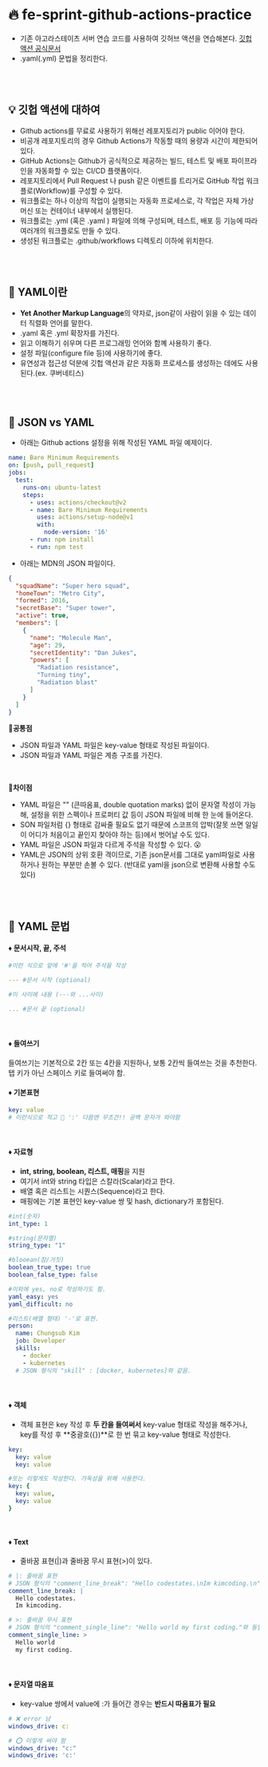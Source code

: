 # 🔥 fe-sprint-github-actions-practice
* 기존 아고라스테이츠 서버 연습 코드를 사용하여 깃허브 액션을 연습해본다.
[깃헙 액션 공식문서](https://docs.github.com/en/actions)
* .yaml(.yml) 문법을 정리한다.

<br/><br/>

## 💡 깃헙 액션에 대하여
* Github actions를 무료로 사용하기 위해선 레포지토리가 public 이어야 한다.
* 비공개 레포지토리의 경우 Github Actions가 작동할 때의 용량과 시간이 제한되어있다.
* GitHub Actions는 Github가 공식적으로 제공하는 빌드, 테스트 및 배포 파이프라인을 자동화할 수 있는 CI/CD 플랫폼이다.
* 레포지토리에서 Pull Request 나 push 같은 이벤트를 트리거로 GitHub 작업 워크플로(Workflow)를 구성할 수 있다.
* 워크플로는 하나 이상의 작업이 실행되는 자동화 프로세스로, 각 작업은 자체 가상 머신 또는 컨테이너 내부에서 실행된다.
* 워크플로는 .yml (혹은 .yaml ) 파일에 의해 구성되며, 테스트, 배포 등 기능에 따라 여러개의 워크플로도 만들 수 있다.
* 생성된 워크플로는 .github/workflows 디렉토리 이하에 위치한다.

<br/><br/>

## 🤔 YAML이란
* **Yet Another Markup Language**의 약자로, json같이 사람이 읽을 수 있는 데이터 직렬화 언어를 말한다.
*  .yaml 혹은 .yml 확장자를 가진다.
* 읽고 이해하기 쉬우며 다른 프로그래밍 언어와 함꼐 사용하기 좋다. 
* 설정 파일(configure file 등)에 사용하기에 좋다.
* 유연성과 접근성 덕분에 깃헙 액션과 같은 자동화 프로세스를 생성하는 데에도 사용된다.(ex. 쿠버네티스)

<br/><br/>

## 🥊 JSON vs YAML
* 아래는 Github actions 설정을 위해 작성된 YAML 파일 예제이다.
```yaml
name: Bare Minimum Requirements
on: [push, pull_request]
jobs:
  test:
    runs-on: ubuntu-latest
    steps:
      - uses: actions/checkout@v2
      - name: Bare Minimum Requirements
        uses: actions/setup-node@v1
        with:
          node-version: '16'
      - run: npm install
      - run: npm test
```
* 아래는 MDN의 JSON 파일이다.
```json
{
  "squadName": "Super hero squad",
  "homeTown": "Metro City",
  "formed": 2016,
  "secretBase": "Super tower",
  "active": true,
  "members": [
    {
      "name": "Molecule Man",
      "age": 29,
      "secretIdentity": "Dan Jukes",
      "powers": [
        "Radiation resistance",
        "Turning tiny",
        "Radiation blast"
      ]
    }
  ]
}
```
**💙공통점**
* JSON 파일과 YAML 파일은 key-value 형태로 작성된 파일이다.
* JSON 파일과 YAML 파일은 계층 구조를 가진다.

<br/>

**💎차이점**
* YAML 파일은 "" (큰따옴표, double quotation marks) 없이 문자열 작성이 가능해, 설정을 위한 스펙이나 프로퍼티 값 등이 JSON 파일에 비해 한 눈에 들어온다.
* SON 파일처럼 {} 형태로 감싸줄 필요도 없기 때문에 스코프의 압박(잘못 쓰면 일일이 어디가 처음이고 끝인지 찾아야 하는 등)에서 벗어날 수도 있다.
*  YAML 파일은 JSON 파일과 다르게 주석을 작성할 수 있다. 😮
* YAML은 JSON의 상위 호환 격이므로, 기존 json문서를 그대로 yaml파일로 사용하거나 원하는 부분만 손볼 수 있다. (반대로 yaml을 json으로 변환해 사용할 수도 있다)

<br/><br/>

## 🥊 YAML 문법

#### ♦️ 문서시작, 끝, 주석
```yaml
#이런 식으로 앞에 '#'을 적어 주석을 작성

--- #문서 시작 (optional)

#이 사이에 내용 (---와 ...사이)

... #문서 끝 (optional)
```
<br/>

#### ♦️ 들여쓰기
들여쓰기는 기본적으로 2칸 또는 4칸을 지원하나, 보통 2칸씩 들여쓰는 것을 추천한다. 탭 키가 아닌 스페이스 키로 들여써야 함.
<br/> 

#### ♦️ 기본표현  
```yaml
key: value
# 이런식으로 적고 🛑 ':' 다믐엔 무조건!! 공백 문자가 와야함
```
<br/>

#### ♦️ 자료형
* **int, string, boolean, 리스트, 매핑**을 지원
* 여기서 int와 string 타입은 스칼라(Scalar)라고 한다.
* 배열 혹은 리스트는 시퀀스(Sequence)라고 한다.
* 매핑에는 기본 표현인 key-value 쌍 및 hash, dictionary가 포함된다.
```yaml
#int(숫자)
int_type: 1

#string(문자열)
string_type: "1" 

#blooean(참/거짓)
boolean_true_type: true
boolean_false_type: false

#이외에 yes, no로 작성하기도 함.
yaml_easy: yes
yaml_difficult: no

#리스트(배열 형태) '-'로 표현.
person:
  name: Chungsub Kim
  job: Developer
  skills: 
    - docker
    - kubernetes
  # JSON 형식의 "skill" : [docker, kubernetes]와 같음.
```
<br/>

#### ♦️ 객체
* 객체 표현은 key 작성 후 **두 칸을 들여써서** key-value 형태로 작성을 해주거나, key를 작성 후 **중괄호({})**로 한 번 묶고 key-value 형태로 작성한다.
```yaml
key: 
  key: value
  key: value

#또는 이렇게도 작성한다. 가독성을 위해 사용한다.
key: {
  key: value,
  key: value
}
```
<br/>

#### ♦️ Text
* 줄바꿈 표현(|)과 줄바꿈 무시 표현(>)이 있다.
```yaml
# |: 줄바꿈 표현
# JSON 형식의 "comment_line_break": "Hello codestates.\nIm kimcoding.\n"과 동일
comment_line_break: |
  Hello codestates.
  Im kimcoding.

# >: 줄바꿈 무시 표현
# JSON 형식의 "comment_single_line": "Hello world my first coding."와 동일
comment_single_line: >
  Hello world
  my first coding.
```
<br/>
 
#### ♦️ 문자열 따옴표
* key-value 쌍에서 value에 :가 들어간 경우는 **반드시 따옴표가 필요**
```yaml
# ❌ error 남
windows_drive: c:

# ⭕️ 이렇게 써야 함
windows_drive: "c:"
windows_drive: 'c:'
```